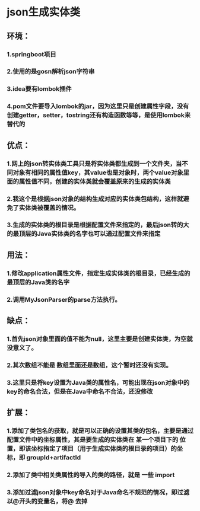 
# json生成实体类
## 环境：
### 1.springboot项目
### 2.使用的是gosn解析json字符串
### 3.idea要有lombok插件
### 4.pom文件要导入lombok的jar，因为这里只是创建属性字段，没有创建getter，setter，tostring还有构造函数等等，是使用lombok来替代的
## 优点：
### 1.网上的json转实体类工具只是将实体类都生成到一个文件夹，当不同对象有相同的属性值key，其value也是对象时，两个value对象里面的属性值不同，创建的实体类就会覆盖原来的生成的实体类
### 2.我这个是根据json对象的结构生成对应的实体类包结构，这样就避免了实体类被覆盖的情况。
### 3.生成的实体类的根目录是根据配置文件来指定的，最后json转的大的最顶层的Java实体类的名字也可以通过配置文件来指定

## 用法：
### 1.修改application属性文件，指定生成实体类的根目录，已经生成的最顶层的Java类的名字
### 2.调用MyJsonParser的parse方法执行。



## 缺点：
### 1.首先json对象里面的值不能为null，这里主要是创建实体类，为空就没意义了。
### 2.其次数组不能是  数组里面还是数组，这个暂时还没有实现。
### 3.这里只是将key设置为Java类的属性名，可能出现在json对象中的key的命名合法，但是在Java中命名不合法，还没修改


## 扩展：
### 1.添加了类包名的获取，就是可以正确的设置其类的包名，主要是通过配置文件中的坐标属性，其是要生成的实体类在 某一个项目下的 位置，即该坐标指定了项目（用于生成实体类的根目录的项目）的坐标，即 groupId+artifactId
### 2.添加了类中相关类属性的导入的类的路径，就是 一些 import
### 3.添加过滤json对象中key命名对于Java命名不规范的情况，即过滤 以@开头的变量名，将@ 去掉
